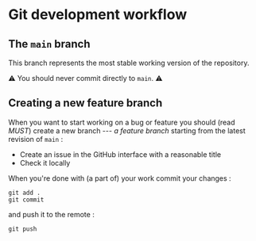 # Git development workflow

## The `main` branch

This branch represents the most stable working version of the repository.

:warning: You should never commit directly to `main`. :warning:

## Creating a new feature branch

When you want to start working on a bug or feature you should (read _MUST_)
create a new branch --- _a feature branch_ starting from the latest revision
of `main` :

 - Create an issue in the GitHub interface with a reasonable title
 - Check it locally

When you're done with (a part of) your work commit your changes :

```
git add .
git commit
```

and push it to the remote :

```
git push
```

